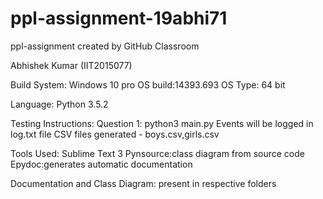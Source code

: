 # ppl-assignment-19abhi71
ppl-assignment created by GitHub Classroom

Abhishek Kumar (IIT2015077)

Build System:
Windows 10 pro
OS build:14393.693
OS Type: 64 bit

Language:
Python 3.5.2

Testing Instructions:
Question 1:
  python3 main.py
Events will be logged in log.txt file
CSV files generated - boys.csv,girls.csv

Tools Used:
Sublime Text 3
Pynsource:class diagram from source code
Epydoc:generates automatic documentation

Documentation and Class Diagram:
present in respective folders

